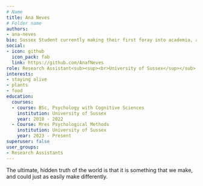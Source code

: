 ```yaml
---
# Name
title: Ana Neves
# Folder name
authors:
- ana-neves
bio: Sussex Student currently making their first foray into academia, a wide set of interests and a passion for change
social:
- icon: github
  icon_pack: fab
  link: https://github.com/AnafNeves
role: Research Assistant<sub><sup><br>University of Sussex</sup></sub>
interests:
- staying alive
- plants
- food
education:
  courses:
  - course: BSc, Psychology with Cognitive Sciences
    institution: University of Sussex
    year: 2018 - 2022
  - Course: Mres Psychological Methods
    institution: University of Sussex
    year: 2023 - Present
superuser: false
user_groups:
- Research Assistants
---
```


The ultimate, hidden truth of the world is that it is something that we make, and could just as easily make differently.
